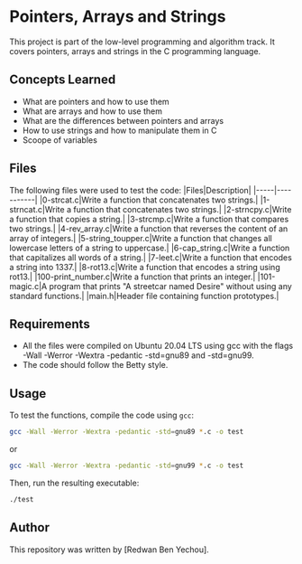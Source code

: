 # Pointers, Arrays and Strings
This project is part of the low-level programming and algorithm track. It covers pointers, arrays and strings in the C programming language.

## Concepts Learned
* What are pointers and how to use them
* What are arrays and how to use them
* What are the differences between pointers and arrays
* How to use strings and how to manipulate them in C
* Scoope of variables
## Files
The following files were used to test the code:
|Files|Description|
|-----|-----------|
|0-strcat.c|Write a function that concatenates two strings.|
|1-strncat.c|Write a function that concatenates two strings.|
|2-strncpy.c|Write a function that copies a string.|
|3-strcmp.c|Write a function that compares two strings.|
|4-rev_array.c|Write a function that reverses the content of an array of integers.|
|5-string_toupper.c|Write a function that changes all lowercase letters of a string to uppercase.|
|6-cap_string.c|Write a function that capitalizes all words of a string.|
|7-leet.c|Write a function that encodes a string into 1337.|
|8-rot13.c|Write a function that encodes a string using rot13.|
|100-print_number.c|Write a function that prints an integer.|
|101-magic.c|A program that prints "A streetcar named Desire" without using any standard functions.|
|main.h|Header file containing function prototypes.|
## Requirements
* All the files were compiled on Ubuntu 20.04 LTS using gcc with the flags -Wall -Werror -Wextra -pedantic -std=gnu89 and -std=gnu99.
* The code should follow the Betty style.
## Usage
To test the functions, compile the code using `gcc`:
```bash
gcc -Wall -Werror -Wextra -pedantic -std=gnu89 *.c -o test
```
or
```bash
gcc -Wall -Werror -Wextra -pedantic -std=gnu99 *.c -o test

```
Then, run the resulting executable:
```bash
./test
```
## Author
This repository was written by [Redwan Ben Yechou].
